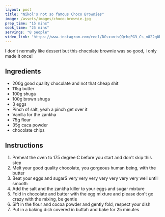 ```yaml
---
layout: post
title: "Nikol's not so famous Choco Brownies"
image: /assets/images/choco-brownie.jpg
prep_time: "15 mins"
cook_time: "25 mins"
servings: "8 people"
video_link: "https://www.instagram.com/reel/DGsxunisQQrhqPG3_Cs_n822q0NGOyhHSibuLo0/?igsh=MWRlYnpod21uejYybA== "
---
```


I don't normally like dessert but this chocolate brownie was so good, I only made it once!

## Ingredients

* 200g good quality chocolate and not that cheap shit
* 115g butter
* 100g shuga
* 100g brown shuga
* 3 eggs
* Pinch of salt, yeah a pinch get over it 
* Vanilla for the zankha
* 75g flour
* 35g caca powder
* chocolate chips

## Instructions

1. Preheat the oven to 175 degree C before you start and don't skip this step
2. Melt your good quality chocolate, you gorgeous human being, with the butter
3. Beat your eggs and sugarS very very very very very very very well untill smooth
4. Add the salt and the zankha killer to your eggs and sugar mixture
5. Fold in chocolate and butter with the egg mixture and please don't go crazy with the mixing, be gentle
6. Sift in the flour and cocoa powder and gently fold, respect your dish
7. Put in a baking dish covered in buttah and bake for 25 minutes